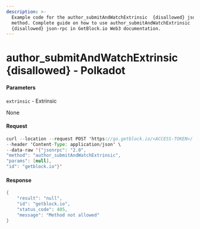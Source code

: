 ```yaml
---
description: >-
  Example code for the author_submitAndWatchExtrinsic  {disallowed} json-rpc
  method. Сomplete guide on how to use author_submitAndWatchExtrinsic 
  {disallowed} json-rpc in GetBlock.io Web3 documentation.
---
```


# author\_submitAndWatchExtrinsic {disallowed} - Polkadot

#### Parameters

`extrinsic` - Extrinsic

None

#### Request

```java
curl --location --request POST 'https://go.getblock.io/<ACCESS-TOKEN>/' \
--header 'Content-Type: application/json' \
--data-raw '{"jsonrpc": "2.0",
"method": "author_submitAndWatchExtrinsic",
"params": [null],
"id": "getblock.io"}'
```

#### Response

```java
{
    "result": "null",
    "id": "getblock.io",
    "status_code": 405,
    "message": "Method not allowed"
}
```
